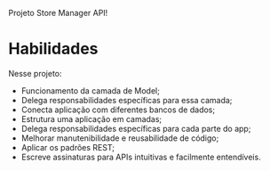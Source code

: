 Projeto Store Manager API!

# Habilidades

Nesse projeto:

- Funcionamento da camada de Model;
- Delega responsabilidades específicas para essa camada;
- Conecta aplicação com diferentes bancos de dados;
- Estrutura uma aplicação em camadas;
- Delega responsabilidades específicas para cada parte do app;
- Melhorar manutenibilidade e reusabilidade de código;
- Aplicar os padrões REST;
- Escreve assinaturas para APIs intuitivas e facilmente entendíveis.